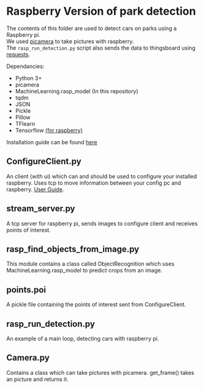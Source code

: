 
# Raspberry Version of park detection

The contents of this folder are used to detect cars on parks using a Raspberry pi.    
We used [picamera](https://picamera.readthedocs.io/en/release-1.13/) to take pictures with raspberry.    
The `rasp_run_detection.py` script also sends the data to thingsboard using [requests](http://docs.python-requests.org/en/master/).   

Dependancies:    
 * Python 3+   
 * picamera 
 * MachineLearning.rasp_model (In this repository)   
 * tqdm   
 * JSON   
 * Pickle   
 * Pillow   
 * TFlearn   
 * Tensorflow [(for raspberry)](https://github.com/samjabrahams/tensorflow-on-raspberry-pi/releases/download/v1.1.0/tensorflow-1.1.0-cp34-cp34m-linux_armv7l.whl)   

Installation guide can be found [here](https://github.com/MystiCons/AIScouts/blob/master/README.md)    

## ConfigureClient.py
An client (with ui) which can and should be used to configure your installed raspberry. Uses tcp to move information between your config pc and raspberry. 
[User Guide](https://github.com/MystiCons/AIScouts/wiki/Configure-Client-User-Guide).

## stream_server.py
A tcp server for raspberry pi, sends images to configure client and receives points of interest.

## rasp_find_objects_from_image.py
This module contains a class called ObjectRecognition which uses MachineLearning.rasp_model to predict crops from an image.   

## points.poi 
A pickle file containing the points of interest sent from ConfigureClient.

## rasp_run_detection.py
An example of a main loop, detecting cars with raspberry pi.

## Camera.py
Contains a class which can take pictures with picamera. get_frame() takes an picture and returns it.

